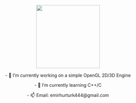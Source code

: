 
<!--
**ehurturk/ehurturk** is a ✨ _special_ ✨ repository because its `README.md` (this file) appears on your GitHub profile.
-->

<p align="center">
  <img  width="200" height="200" src="https://media.giphy.com/media/1iNIkQBAwEkUuTpikf/giphy.gif">
</p>
<p align="center">
  - 🔭 I’m currently working on a simple OpenGL 2D/3D Engine
</p>
<p align="center">
  - 🌱 I’m currently learning C++/C
</p>
<p align="center">
  - 📫 Email: emirhurturk444@gmail.com
</p>


